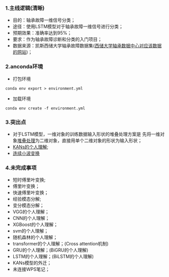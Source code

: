 ### 1.主线逻辑(清晰)

- 目的：轴承故障一维信号分类；
- 途径：使用LSTM模型对于轴承故障一维信号进行分类；
- 预期效果：准确率达到95%；
- 要求：作为轴承故障诊断和分类的入门项目；
- 数据来源：凯斯西储大学轴承故障数据集([西储大学轴承数据中心对应该数据的网站](https://link.csdn.net/?target=https%3A%2F%2Fengineering.case.edu%2Fbearingdatacenter%2Fwelcome))；

### 2.anconda环境

- 打包环境

``conda env export > environment.yml``

- 加载环境

``conda env create -f environment.yml``

### 3.突出点

- 对于LSTM模型，一维对象的训练数据输入形状的堆叠处理方案是 先将一维对象[堆叠处理](./LSTM/TRY.ipynb)为二维对象，直接用单个二维对象的形状为输入形状；
- [KANs的个人理解](./KANs/EXPLAINATION.md);
- [连续小波变换](./VGG/EXPLAINATION_CWT.md)

### 4.未完成事项

- 短时傅里叶变换;
- 傅里叶变换；
- 快速傅里叶变换；
- 经验模态分解;
- 变分模态分解；
- VGG的个人理解；
- CNN的个人理解；
- XGBoost的个人理解；
- svm的个人理解；
- 随机森林的个人理解；
- transformer的个人理解；(Cross attention机制)
- GRU的个人理解；(BiGRU的个人理解)
- LSTM的个人理解；(BiLSTM的个人理解)
- KANs模型的外迁；
- 未连接WPS笔记；
